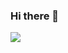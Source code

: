 ### Hi there 👋
<img src="https://github-readme-linkedin.vercel.app/experience?username=muriloe" />
<!--
**muriloe/muriloe** is a ✨ _special_ ✨ repository because its `README.md` (this file) appears on your GitHub profile.

Here are some ideas to get you started:

- 🔭 I’m currently working on ...
- 🌱 I’m currently learning ...
- 👯 I’m looking to collaborate on ...
- 🤔 I’m looking for help with ...
- 💬 Ask me about ...
- 📫 How to reach me: ...
- 😄 Pronouns: ...
- ⚡ Fun fact: ...
-->


[![muriloe stats](https://github-readme-stats.vercel.app/api?username=muriloe)](https://github.com/muriloe/github-readme-stats)
